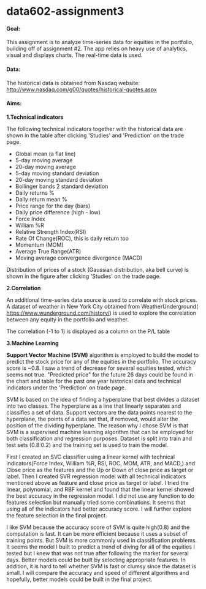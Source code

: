 # data602-assignment3

#### Goal:
This assignment is to analyze time-series data for equities in the portfolio, building off of assignment #2. The app relies on heavy use of analytics, visual and displays charts. The real-time data is used.

#### Data:
The historical data is obtained from Nasdaq website: http://www.nasdaq.com/g00/quotes/historical-quotes.aspx

#### Aims:
**1.Technical indicators**

The following technical indicators together with the historical data are shown in the table after clicking 'Studies' and 'Prediction' on the trade page.
* Global mean (a flat line)
* 5-day moving average
* 20-day moving average
* 5-day moving standard deviation
* 20-day moving standard deviation
* Bollinger bands 2 standard deviation
* Daily returns %
* Daily return mean %
* Price range for the day (bars)
* Daily price difference (high - low)
* Force Index
* William %R
* Relative Strength Index(RSI)
* Rate Of Change(ROC), this is daily return too
* Momentum (MOM)
* Average True Range(ATR)
* Moving average convergence divergence (MACD)

Distribution of prices of a stock (Gaussian distribution, aka bell curve) is shown in the figure after clicking 'Studies' on the trade page.

**2.Correlation**

An additional time-series data source is used to correlate with stock prices. A dataset of weather in New York City obtained from WeatherUnderground( https://www.wunderground.com/history/) is used to explore the correlation between any equity in the portfolio and weather. 

The correlation (-1 to 1) is displayed as a column on the P/L table

**3.Machine Learning**

**Support Vector Machine (SVM)** algorithm is employed to build the model to predict the stock price for any of the equities in the portfolio. The accuracy score is ~0.8. I saw a trend of decrease for several equities tested, which seems not true. "Predicted price" for the future 26 days could be found in the chart and table for the past one year historical data and technical indicators under the 'Prediction' on trade page. 

SVM is based on the idea of finding a hyperplane that best divides a dataset into two classes. The hyperplane as a line that linearly separates and classifies a set of data. Support vectors are the data points nearest to the hyperplane, the points of a data set that, if removed, would alter the position of the dividing hyperplane. The reason why I chose SVM is that SVM is a supervised machine learning algorithm that can be employed for both classification and regression purposes. Dataset is split into train and test sets (0.8:0.2) and the training set is used to train the model. 

First I created an SVC classifier using a linear kernel with technical indicators(Force Index, William %R, RSI,  ROC, MOM,  ATR, and MACD,) and Close price as the features and the Up or Down of close price as target or label. Then I created SVR regression model with all technical indicators mentioned above as feature and close price as target or label. I tried the linear, polynomial, and RBF kernel and found that the linear kernel showed the best accuracy in the regression model. I did not use any function to do features selection but manually tried some combinations. It seems that using all of the indicators had better accuracy score. I will further explore the feature selection in the final project.  

I like SVM because the accuracy score of SVM is quite high(0.8) and the computation is fast. It can be more efficient because it uses a subset of training points. But SVM is more commonly used in classification problems. It seems the model I built to predict a trend of diving for all of the equities I tested but I knew that was not true after following the market for several days. Better models could be built by selecting appropriate features. In addition, it is hard to tell whether SVM is fast or clumsy since the dataset is small. I will compare the accuracy and speed of different algorithms and hopefully, better models could be built in the final project.





